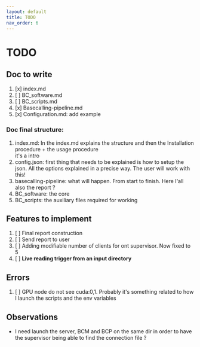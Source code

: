 ```yaml
---
layout: default
title: TODO
nav_order: 6
---
```


# TODO

<!-- ## File to comment
1. BC software
    1. [x] BCConfiguration
    2. [x] BCController
    3. [x] BCManagement
    4. [x] BCProcessor
2. scripts
    1. [x] instructions.sh
    2. [x] server.sh
    3. [x] supervisor.sh
    4. [x] wait.sh
    5. [x] configuration
3. basecalling-pipeline
   1. [x] jenkinsfile
   2. [x] telegram_bot
   3. [x] configs: you can't. Do a page only for them -->

## Doc to write
1. [x] index.md
2. [ ] BC_software.md
3. [ ] BC_scripts.md
4. [x] Basecalling-pipeline.md
5. [x] Configuration.md: add example 

### Doc final structure:
1. index.md: In the index.md explains the structure and then the Installation procedure + the usage procedure  
   it's a intro 
2. config.json: first thing that needs to be explained is how to setup the json. All the options explained
   in a precise way. The user will work with this!
3. basecalling-pipeline: what will happen. From start to finish. Here I'all also the report ?
4. BC_software: the core
5. BC_scripts: the auxiliary files required for working


## Features to implement
1. [ ] Final report construction
2. [ ] Send report to user
3. [ ] Adding modifiable number of clients for ont supervisor. Now fixed to 5
4. [ ] **Live reading trigger from an input directory**
   

## Errors 
1. [ ] GPU node do not see cuda:0,1. Probably it's something related to how I launch
the scripts and the env variables

## Observations
- I need launch the server, BCM and BCP on the same dir in order to have
the supervisor being able to find the connection file ?
